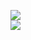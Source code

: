 [![](https://img.shields.io/badge/Made%20With-Github%20Spray-lightgrey.svg?style=for-the-badge&logo=github)](https://github.com/Annihil/github-spray#868)  
[![](https://i.imgur.com/2DrTn0Z.gif)](https://github.com/Annihil/github-spray)